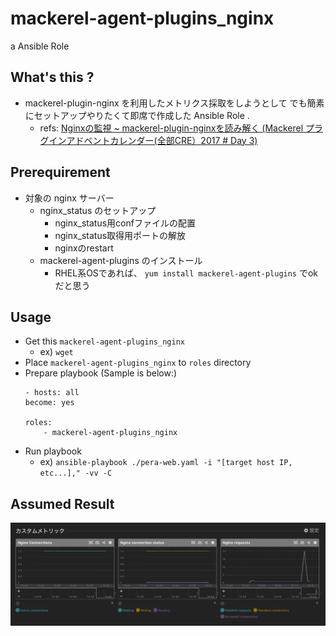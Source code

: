 # mackerel-agent-plugins_nginx
a Ansible Role

## What's this ?
- mackerel-plugin-nginx を利用したメトリクス採取をしようとして
  でも簡素にセットアップやりたくて即席で作成した Ansible Role .
    - refs: [Nginxの監視 ~ mackerel-plugin-nginxを読み解く (Mackerel プラグインアドベントカレンダー(全部CRE）2017 # Day 3)](https://soudai.hatenablog.com/entry/mackerel-plugin-nginx)

## Prerequirement
- 対象の nginx サーバー
    - nginx_status のセットアップ
        - nginx_status用confファイルの配置
        - nginx_status取得用ポートの解放
        - nginxのrestart
    - mackerel-agent-plugins のインストール
        - RHEL系OSであれば、 `yum install mackerel-agent-plugins` でok だと思う

## Usage
- Get this `mackerel-agent-plugins_nginx`
    - ex) `wget `
- Place `mackerel-agent-plugins_nginx` to `roles` directory 
- Prepare playbook (Sample is below:)
    ```
    - hosts: all
    become: yes

    roles:
        - mackerel-agent-plugins_nginx
    ```
- Run playbook
    - ex) `ansible-playbook ./pera-web.yaml -i "[target host IP, etc...]," -vv -C`

## Assumed Result
![](mackerel_nginx_status.png)

